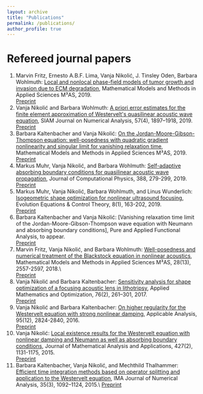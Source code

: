 ```yaml
---
layout: archive
title: "Publications"
permalink: /publications/
author_profile: true
---
```


Refereed journal papers
======

  1. Marvin Fritz, Ernesto A.B.F. Lima, Vanja Nikoli&#263;, J. Tinsley Oden, Barbara Wohlmuth: [Local and nonlocal phase-field models of tumor growth and invasion due to ECM degradation](https://www.worldscientific.com/doi/abs/10.1142/S0218202519500519), Mathematical Models and Methods in Applied Sciences M³AS, 2019.\
 [Preprint](https://arxiv.org/abs/1906.07788)
   10. Vanja Nikoli&#263; and Barbara Wohlmuth: [A priori error estimates for the finite element approximation of Westervelt's quasilinear acoustic wave equation](https://epubs.siam.org/doi/abs/10.1137/19M1240873?mobileUi=0), SIAM Journal on Numerical Analysis, 57(4), 1897–1918, 2019.\
 [Preprint](https://arxiv.org/abs/1901.08510)
   9.  Barbara Kaltenbacher and Vanja Nikoli&#263;: [On the Jordan-Moore-Gibson-Thompson equation: well-posedness with quadratic gradient nonlinearity and singular limit for vanishing relaxation time](https://www.worldscientific.com/doi/abs/10.1142/S0218202519500532), Mathematical Models and Methods in Applied Sciences M³AS, 2019.\
   [Preprint](https://arxiv.org/pdf/1901.02795.pdf)
   8. Markus Muhr, Vanja Nikoli&#263;, and Barbara Wohlmuth: [Self-adaptive absorbing boundary conditions for quasilinear acoustic wave propagation](https://www.sciencedirect.com/science/article/pii/S0021999119302086), Journal of Computational Physics, 388, 279-299, 2019.\
  [Preprint](https://arxiv.org/pdf/1811.12790.pdf)
   7. Markus Muhr, Vanja Nikoli&#263;, Barbara Wohlmuth, and Linus Wunderlich: [Isogeometric shape optimization for nonlinear ultrasound focusing](https://www.aimsciences.org/article/doi/10.3934/eect.2019010), Evolution Equations & Control Theory, 8(1), 163-202, 2019.\
   [Preprint](https://arxiv.org/pdf/1712.05228.pdf)
   6. Barbara Kaltenbacher and Vanja Nikoli&#263;: [Vanishing relaxation time limit of the Jordan-Moore-Gibson-Thompson wave equation with Neumann and absorbing boundary conditions], Pure and Applied Functional Analysis, to appear.\
   [Preprint](https://arxiv.org/pdf/1902.10606.pdf)
   5. Marvin Fritz, Vanja Nikoli&#263;, and Barbara Wohlmuth: [Well-posedness and numerical treatment of the Blackstock equation in nonlinear acoustics](https://www.worldscientific.com/doi/abs/10.1142/S0218202518500550), Mathematical Models and Methods in Applied Sciences M³AS, 28(13), 2557-2597, 2018.\  
   [Preprint](https://arxiv.org/pdf/1806.05227.pdf)
   4. Vanja Nikoli&#263; and Barbara Kaltenbacher: [Sensitivity analysis for shape optimization of a focusing acoustic lens in lithotripsy](http://link.springer.com/article/10.1007/s00245-016-9340-x?wt_mc=internal.event.1.SEM.ArticleAuthorOnlineFirst), Applied Mathematics and Optimization, 76(2), 261–301, 2017.\
   [Preprint](https://arxiv.org/pdf/1506.02781.pdf)
   3. Vanja Nikoli&#263; and Barbara Kaltenbacher: [On higher regularity for the Westervelt equation with strong nonlinear damping](http://www.tandfonline.com/doi/abs/10.1080/00036811.2015.1114607), Applicable Analysis, 95(12), 2824-2840, 2016.\
   [Preprint](https://arxiv.org/pdf/1506.02125.pdf)
   2. Vanja Nikoli&#263;: [Local existence results for the Westervelt equation with nonlinear damping and Neumann as well as absorbing boundary conditions](http://www.sciencedirect.com/science/article/pii/S0022247X15001973), Journal of Mathematical Analysis and Applications, 427(2), 1131-1175, 2015.\
   [Preprint](https://arxiv.org/pdf/1408.2160.pdf)
   1. Barbara Kaltenbacher, Vanja Nikoli&#263;, and Mechthild Thalhammer: [Efficient time integration methods based on operator splitting and application to the Westervelt equation](http://imajna.oxfordjournals.org/content/early/2014/06/04/imanum.dru029), IMA Journal of Numerical Analysis, 35(3), 1092–1124, 2015.\ 
   [Preprint](https://arxiv.org/pdf/1311.1224.pdf)

